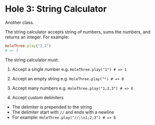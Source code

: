 # Hole 3: String Calculator

Another class. 

The string calculator accepts string of numbers, sums the numbers, and returns an integer.  For example:

```Ruby
HoleThree.play("1,2")
# => 3
```

The string calculator must:

1. Accept a single number e.g. `HoleThree.play("1") # => 1`

2. Accept an empty string e.g. `HoleThree.play("") # => 0`

3. Accept many numbers e.g. `HoleThree.play("1,2,3") # => 6`

4. Accept custom delimiters 
  - The delimiter is prepended to the string
  - The delimiter start with `//` and ends with a newline
  - For example: `HoleThree.play("//;\n1;2;3") # => 6`

